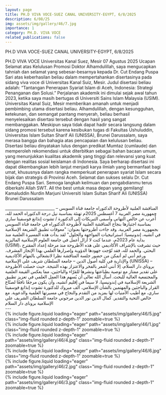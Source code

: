 ```yaml
---
layout: page
title: PH.D VIVA VOCE-SUEZ CANAL UNIVERSITY-EGYPT, 6/8/2025
description: 6/08/25
img: assets/img/gallery/46/7.jpg
importance: 1
category: PH.D. VIVA VOCE
related_publications: false
---
```

<p class="distill-post-title">PH.D VIVA VOCE-SUEZ CANAL UNIVERSITY-EGYPT, 6/8/2025</p>

PH.D VIVA VOCE Universitas Kanal Suez, Mesir 07 Agustus 2025 Ucapan Selamat atas Kelulusan Promosi Doktor Alhamdulillah, saya mengucapkan tahniah dan selamat yang sebesar-besarnya kepada Dr. Cut Endang Puspa Sari atas keberhasilan beliau dalam mempertahankan disertasinya pada sidang viva voce di Universitas Kanal Suiz, Mesir. Judul disertasi beliau adalah: “Tantangan Penerapan Syariat Islam di Aceh, Indonesia: Strategi Penanganan dan Solusi.” Perjalanan akademik ini dimulai sejak awal tahun 2023, ketika saya masih bertugas di Universiti Sains Islam Malaysia (USIM). Universitas Kanal Suiz, Mesir memberikan amanah untuk menjadi pembimbing utama disertasi beliau. Alhamdulillah, dengan kesungguhan, ketekunan, dan semangat pantang menyerah, beliau berhasil menyelesaikan disertasi tersebut dengan hasil yang sangat membanggakan. Meskipun saya tidak dapat hadir secara langsung dalam sidang promosi tersebut karena kesibukan tugas di Fakultas Ushuluddin, Universitas Islam Sultan Sharif Ali (UNISSA), Brunei Darussalam, saya merasa bangga dan bahagia atas pencapaian dan kelulusan beliau. Disertasi beliau dinyatakan lulus dengan predikat Mumtaz (cumlaude) dan memperoleh rekomendasi untuk diterbitkan sebagai bahan bacaan umum, yang menunjukkan kualitas akademik yang tinggi dan relevansi yang kuat dengan realitas sosial keislaman di Indonesia. Saya berharap disertasi ini dapat dikembangkan lebih lanjut menjadi karya ilmiah yang bermanfaat bagi umat, khususnya dalam rangka memperkuat penerapan syariat Islam secara bijak dan strategis di Provinsi Aceh. Selamat dan sukses selalu Dr. Cut Endang Puspa Sari. Semoga langkah keilmuan dan pengabdianmu terus diberkahi Allah SWT. All the best untuk masa depan yang gemilang! Kamaluddin Nurdin Marjuni Universiti Islam Sultan Sharif Ali (UNISSA) Brunei Darussalam 

<div class="rtl">
_________________________ المناقشة العلنية لأطروحة الدكتوراه جامعة قناة السويس – جمهورية مصر العربية 7 أغسطس 2025م تهنئة بمناسبة نيل درجة الدكتوراه الحمد لله، أُعرب عن خالص التهاني وأسمى التبريكات إلى الدكتورة / تشوت إندَانغ فوسفيتا ساري بمناسبة اجتيازها بنجاح المناقشة العلنية لأطروحة الدكتوراه في جامعة قناة السويس بجمهورية مصر العربية. وقد جاءت أطروحتها بعنوان: "معوقات تطبيق الشريعة الإسلامية في آتشيه، إندونيسيا: استراتيجيات المواجهة والحلول" لقد بدأت هذه المسيرة العلمية منذ بداية عام 2023م، عندما كنت لا أزال أعمل في جامعة العلوم الإسلامية الماليزية (USIM)، حيث تشرفت بالإشراف الأكاديمي على هذه الأطروحة منذ مرحلة إعداد المقترح البحثي. والحمد لله، فقد تُوّجت جهودها الدؤوبة وإصرارها العلمي بهذا الإنجاز المشرف. ورغم أنني لم أتمكن من حضور جلسة المناقشة نظرا لانشغالي بالمهام الأكاديمية والإدارية في كلية أصول الدين – جامعة السلطان شريف علي الإسلامية (UNISSA) – بروناي دار السلام، إلا أنني أشعر بالفخر والاعتزاز بهذه النتيجة. حيث حصلت الأطروحة على تقدير ممتاز مع توصية بطباعتها ونشرها للقرّاء والباحثين، مما يعكس القيمة العلمية والمجتمعية العالية للبحث. أسأل الله تعالى أن يُسهم هذا العمل العلمي في تعزيز تطبيق الشريعة الإسلامية في إندونيسيا، لا سيما في إقليم آتشيه، وأن يكون مرجعًا نافعًا لصنّاع القرار والباحثين والمهتمين بالشأن الإسلامي. ألف مبروك للدكتورة تشوت إندَانغ فوسفيتا ساري، مع أطيب الأمنيات لها بمزيد من التقدم والنجاح في مسيرتها العلمية والدعوية. مع خالص التحية والتقدير. كمال الدين نور الدين مرجوني جامعة السلطان الشريف علي الإسلامية بروناى دار السلام
</div>
---

<div class="row mt-3">
    <div class="col-sm mt-3 mt-md-0">
        {% include figure.liquid loading="eager" path="assets/img/gallery/46/5.jpg" class="img-fluid rounded z-depth-1" zoomable=true %}
    </div>
    <div class="col-sm mt-3 mt-md-0">
        {% include figure.liquid loading="eager" path="assets/img/gallery/46/1.jpg" class="img-fluid rounded z-depth-1" zoomable=true %}
    </div>
</div>
<div class="row mt-3">
    <div class="col-sm mt-3 mt-md-0">
        {% include figure.liquid loading="eager" path="assets/img/gallery/46/4.jpg" class="img-fluid rounded z-depth-1" zoomable=true %}
    </div>
    <div class="col-sm mt-3 mt-md-0">
        {% include figure.liquid loading="eager" path="assets/img/gallery/46/6.jpg" class="img-fluid rounded z-depth-1" zoomable=true %}
    </div>
</div>
<div class="row mt-3">
    <div class="col-sm mt-3 mt-md-0">
        {% include figure.liquid loading="eager" path="assets/img/gallery/46/2.jpg" class="img-fluid rounded z-depth-1" zoomable=true %}
    </div>
    <div class="col-sm mt-3 mt-md-0">
        {% include figure.liquid loading="eager" path="assets/img/gallery/46/3.jpg" class="img-fluid rounded z-depth-1" zoomable=true %}
    </div>
</div>